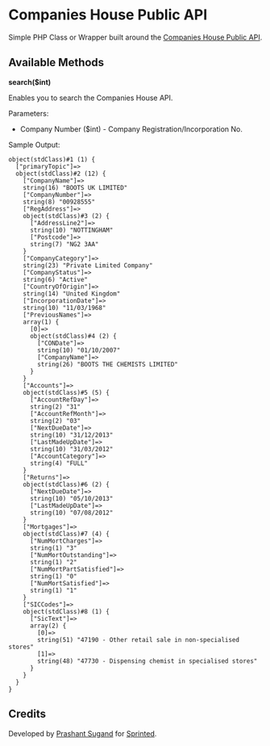 Companies House Public API
==========================

Simple PHP Class or Wrapper built around the [Companies House Public API](http://www.companieshouse.gov.uk/about/miscellaneous/URI.shtml).

Available Methods
--------------------------

**search($int)**

Enables you to search the Companies House API.

Parameters:

* Company Number ($int) - Company Registration/Incorporation No.

Sample Output:

```
object(stdClass)#1 (1) {
  ["primaryTopic"]=>
  object(stdClass)#2 (12) {
    ["CompanyName"]=>
    string(16) "BOOTS UK LIMITED"
    ["CompanyNumber"]=>
    string(8) "00928555"
    ["RegAddress"]=>
    object(stdClass)#3 (2) {
      ["AddressLine2"]=>
      string(10) "NOTTINGHAM"
      ["Postcode"]=>
      string(7) "NG2 3AA"
    }
    ["CompanyCategory"]=>
    string(23) "Private Limited Company"
    ["CompanyStatus"]=>
    string(6) "Active"
    ["CountryOfOrigin"]=>
    string(14) "United Kingdom"
    ["IncorporationDate"]=>
    string(10) "11/03/1968"
    ["PreviousNames"]=>
    array(1) {
      [0]=>
      object(stdClass)#4 (2) {
        ["CONDate"]=>
        string(10) "01/10/2007"
        ["CompanyName"]=>
        string(26) "BOOTS THE CHEMISTS LIMITED"
      }
    }
    ["Accounts"]=>
    object(stdClass)#5 (5) {
      ["AccountRefDay"]=>
      string(2) "31"
      ["AccountRefMonth"]=>
      string(2) "03"
      ["NextDueDate"]=>
      string(10) "31/12/2013"
      ["LastMadeUpDate"]=>
      string(10) "31/03/2012"
      ["AccountCategory"]=>
      string(4) "FULL"
    }
    ["Returns"]=>
    object(stdClass)#6 (2) {
      ["NextDueDate"]=>
      string(10) "05/10/2013"
      ["LastMadeUpDate"]=>
      string(10) "07/08/2012"
    }
    ["Mortgages"]=>
    object(stdClass)#7 (4) {
      ["NumMortCharges"]=>
      string(1) "3"
      ["NumMortOutstanding"]=>
      string(1) "2"
      ["NumMortPartSatisfied"]=>
      string(1) "0"
      ["NumMortSatisfied"]=>
      string(1) "1"
    }
    ["SICCodes"]=>
    object(stdClass)#8 (1) {
      ["SicText"]=>
      array(2) {
        [0]=>
        string(51) "47190 - Other retail sale in non-specialised stores"
        [1]=>
        string(48) "47730 - Dispensing chemist in specialised stores"
      }
    }
  }
}
```

Credits
--------------------------

Developed by [Prashant Sugand](http://prashant.es) for [Sprinted](http://sprinted.co.uk).
